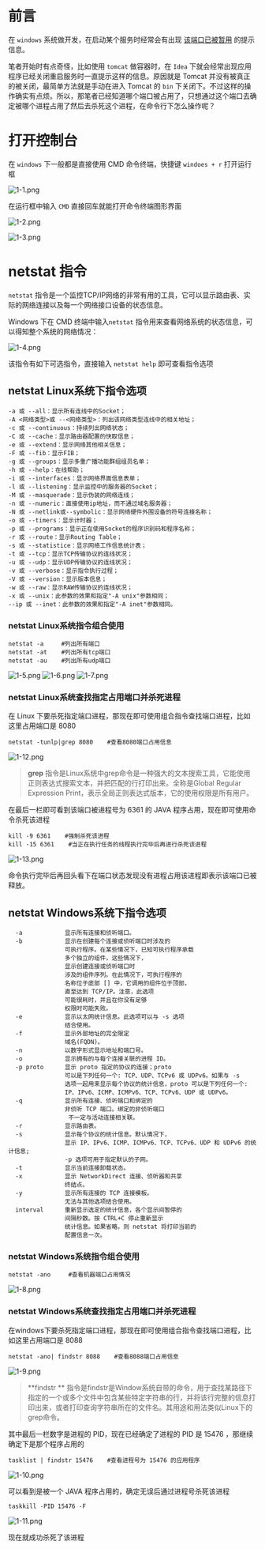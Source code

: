 # 前言
在 `windows` 系统做开发，在启动某个服务时经常会有出现 <u>该端口已被暂用</u> 的提示信息。

笔者开始时有点奇怪，比如使用 `tomcat` 做容器时，在 `Idea` 下就会经常出现应用程序已经关闭重启服务时一直提示这样的信息。原因就是 Tomcat 并没有被真正的被关闭，最简单方法就是手动在进入 Tomcat 的 `bin` 下关闭下。不过这样的操作确实有点烦。所以，那笔者已经知道哪个端口被占用了，只想通过这个端口去确定被哪个进程占用了然后去杀死这个进程，在命令行下怎么操作呢？

# 打开控制台

在  `windows` 下一般都是直接使用 CMD 命令终端，快捷键 `windoes + r` 打开运行框

![1-1.png](images/1-1.png)

在运行框中输入 `CMD` 直接回车就能打开命令终端图形界面

![1-2.png](images/1-2.png)

![1-3.png](images/1-3.png)

# netstat 指令

`netstat` 指令是一个监控TCP/IP网络的非常有用的工具，它可以显示路由表、实际的网络连接以及每一个网络接口设备的状态信息。

Windows 下在 CMD 终端中输入`netstat` 指令用来查看网络系统的状态信息，可以得知整个系统的网络情况：

![1-4.png](images/1-4.png)

该指令有如下可选指令，直接输入 `netstat help` 即可查看指令选项

## netstat Linux系统下指令选项

```
-a 或 --all：显示所有连线中的Socket；
-A <网络类型>或 --<网络类型>：列出该网络类型连线中的相关地址；
-c 或 --continuous：持续列出网络状态；
-C 或 --cache：显示路由器配置的快取信息；
-e 或 --extend：显示网络其他相关信息；
-F 或 --fib：显示FIB；
-g 或 --groups：显示多重广播功能群组组员名单；
-h 或 --help：在线帮助；
-i 或 --interfaces：显示网络界面信息表单；
-l 或 --listening：显示监控中的服务器的Socket；
-M 或 --masquerade：显示伪装的网络连线；
-n 或 --numeric：直接使用ip地址，而不通过域名服务器；
-N 或 --netlink或--symbolic：显示网络硬件外围设备的符号连接名称；
-o 或 --timers：显示计时器；
-p 或 --programs：显示正在使用Socket的程序识别码和程序名称；
-r 或 --route：显示Routing Table；
-s 或 --statistice：显示网络工作信息统计表；
-t 或 --tcp：显示TCP传输协议的连线状况；
-u 或 --udp：显示UDP传输协议的连线状况；
-v 或 --verbose：显示指令执行过程；
-V 或 --version：显示版本信息；
-w 或 --raw：显示RAW传输协议的连线状况；
-x 或 --unix：此参数的效果和指定"-A unix"参数相同；
--ip 或 --inet：此参数的效果和指定"-A inet"参数相同。
```

### netstat Linux系统指令组合使用

```
netstat -a     #列出所有端口
netstat -at    #列出所有tcp端口
netstat -au    #列出所有udp端口  
```

![1-5.png](images/1-5.png)
![1-6.png](images/1-6.png)
![1-7.png](images/1-7.png)


### netstat Linux系统查找指定占用端口并杀死进程

在 Linux 下要杀死指定端口进程，那现在即可使用组合指令查找端口进程，比如这里占用端口是 8080

```
netstat -tunlp|grep 8080    #查看8080端口占用信息
```

![1-12.png](images/1-12.png)

> **grep** 指令是Linux系统中grep命令是一种强大的文本搜索工具，它能使用正则表达式搜索文本，并把匹配的行打印出来。全称是Global Regular Expression Print，表示全局正则表达式版本，它的使用权限是所有用户。

在最后一栏即可看到该端口被进程号为 6361 的 JAVA 程序占用，现在即可使用命令杀死该进程

```
kill -9 6361    #强制杀死该进程
kill -15 6361    #当正在执行任务的线程执行完毕后再进行杀死该进程
```

![1-13.png](images/1-13.png)

命令执行完毕后再回头看下在端口状态发现没有进程占用该进程即表示该端口已被释放。

## netstat Windows系统下指令选项

```
  -a            显示所有连接和侦听端口。
  -b            显示在创建每个连接或侦听端口时涉及的
                可执行程序。在某些情况下，已知可执行程序承载
                多个独立的组件，这些情况下，
                显示创建连接或侦听端口时
                涉及的组件序列。在此情况下，可执行程序的
                名称位于底部 [] 中，它调用的组件位于顶部，
                直至达到 TCP/IP。注意，此选项
                可能很耗时，并且在你没有足够
                权限时可能失败。
  -e            显示以太网统计信息。此选项可以与 -s 选项
                结合使用。
  -f            显示外部地址的完全限定
                域名(FQDN)。
  -n            以数字形式显示地址和端口号。
  -o            显示拥有的与每个连接关联的进程 ID。
  -p proto      显示 proto 指定的协议的连接；proto
                可以是下列任何一个: TCP、UDP、TCPv6 或 UDPv6。如果与 -s
                选项一起用来显示每个协议的统计信息，proto 可以是下列任何一个:
                IP、IPv6、ICMP、ICMPv6、TCP、TCPv6、UDP 或 UDPv6。
  -q            显示所有连接、侦听端口和绑定的
                非侦听 TCP 端口。绑定的非侦听端口
                 不一定与活动连接相关联。
  -r            显示路由表。
  -s            显示每个协议的统计信息。默认情况下，
                显示 IP、IPv6、ICMP、ICMPv6、TCP、TCPv6、UDP 和 UDPv6 的统计信息;
                -p 选项可用于指定默认的子网。
  -t            显示当前连接卸载状态。
  -x            显示 NetworkDirect 连接、侦听器和共享
                终结点。
  -y            显示所有连接的 TCP 连接模板。
                无法与其他选项结合使用。
  interval      重新显示选定的统计信息，各个显示间暂停的
                间隔秒数。按 CTRL+C 停止重新显示
                统计信息。如果省略，则 netstat 将打印当前的
                配置信息一次。
```

### netstat Windows系统指令组合使用

```
netstat -ano     #查看机器端口占用情况
```

![1-8.png](images/1-8.png)

### netstat Windows系统查找指定占用端口并杀死进程

在windows下要杀死指定端口进程，那现在即可使用组合指令查找端口进程，比如这里占用端口是 8088

```
netstat -ano| findstr 8088    #查看8088端口占用信息
```

![1-9.png](images/1-9.png)



> **findstr ** 指令是findstr是Window系统自带的命令，用于查找某路径下指定的一个或多个文件中包含某些特定字符串的行，并将该行完整的信息打印出来，或者打印查询字符串所在的文件名。其用途和用法类似Linux下的grep命令。

其中最后一栏数字是进程的 PID，现在已经确定了进程的 PID 是 15476 ，那继续确定下是那个程序占用的

```
tasklist | findstr 15476    #查看进程号为 15476 的应用程序
```

![1-10.png](images/1-10.png)

可以看到是被一个 JAVA 程序占用的，确定无误后通过进程号杀死该进程

```
taskkill -PID 15476 -F
```

![1-11.png](images/1-11.png)

现在就成功杀死了该进程
